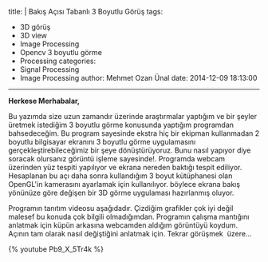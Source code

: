 title: |
  Bakış Açısı Tabanlı 3 Boyutlu Görüş
tags:
  - 3D görüş
  - 3D view
  - Image Processing
  - Opencv 3 boyutlu görme
  - Processing
categories:
  - Signal Processing
  - Image Processing
author: Mehmet Ozan Ünal
date: 2014-12-09 18:13:00
---

**Herkese Merhabalar,**

Bu yazımda size uzun zamandır üzerinde araştırmalar yaptığım ve bir şeyler üretmek istediğim 3 boyutlu görme konusunda yaptığım programdan bahsedeceğim. Bu program sayesinde ekstra hiç bir ekipman kullanmadan 2 boyutlu bilgisayar ekranını 3 boyutlu görme uygulamasını gerçekleştirebileceğimiz bir şeye dönüştürüyoruz. Bunu nasıl yapıyor diye soracak olursanız görüntü işleme sayesinde!. Programda webcam üzerinden yüz tespiti yapılıyor ve ekrana nereden baktığı tespit ediliyor. Hesaplanan bu açı daha sonra kullandığım 3 boyut kütüphanesi olan OpenGL'in kamerasını ayarlamak için kullanılıyor. böylece ekrana bakış yönünüze göre değişen bir 3D görme uygulaması hazırlanmış oluyor.

Programın tanıtım videosu aşağıdadır. Çizdiğim grafikler çok iyi değil malesef bu konuda çok bilgili olmadığımdan. Programın çalışma mantığını anlatmak için küpün arkasına webcamden aldığım görüntüyü koydum. Açının tam olarak nasıl değiştiğini anlatmak için. Tekrar görüşmek  üzere...

{% youtube Pb9_X_5Tr4k %}